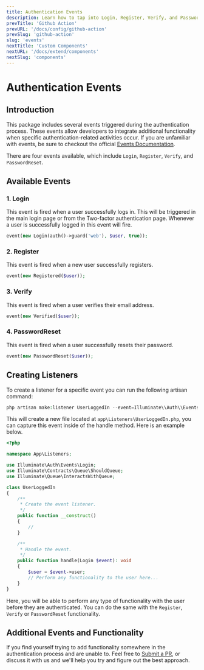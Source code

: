 ```yaml
---
title: Authentication Events
description: Learn how to tap into Login, Register, Verify, and PasswordReset events to customize and enhance your user authentication experience
prevTitle: 'Github Action'
prevURL: '/docs/config/github-action'
prevSlug: 'github-action'
slug: 'events'
nextTitle: 'Custom Components'
nextURL: '/docs/extend/components'
nextSlug: 'components'
---
```



# Authentication Events

## Introduction

This package includes several events triggered during the authentication process. These events allow developers to integrate additional functionality when specific authentication-related activities occur.  If you are unfamiliar with events, be sure to checkout the official <a href="https://laravel.com/docs/11.x/events" target="_blank">Events Documentation</a>.

There are four events available, which include `Login`, `Register`, `Verify`, and `PasswordReset`.

## Available Events

### 1. Login

This event is fired when a user successfully logs in. This will be triggered in the main login page or from the Two-factor authentication page. Whenever a user is successfully logged in this event will fire.

```php
event(new Login(auth()->guard('web'), $user, true));
```

### 2. Register

This event is fired when a new user successfully registers.

```php
event(new Registered($user));
```

### 3. Verify

This event is fired when a user verifies their email address.

```php
event(new Verified($user));
```

### 4. PasswordReset

This event is fired when a user successfully resets their password.

```php
event(new PasswordReset($user));
```

## Creating Listeners

To create a listener for a specific event you can run the following artisan command:

```php
php artisan make:listener UserLoggedIn --event=Illuminate\\Auth\\Events\\Login
```

This will create a new file located at `app\Listeners\UserLoggedIn.php`, you can capture this event inside of the handle method. Here is an example below.

```php
<?php

namespace App\Listeners;

use Illuminate\Auth\Events\Login;
use Illuminate\Contracts\Queue\ShouldQueue;
use Illuminate\Queue\InteractsWithQueue;

class UserLoggedIn
{
    /**
     * Create the event listener.
     */
    public function __construct()
    {
        //
    }

    /**
     * Handle the event.
     */
    public function handle(Login $event): void
    {
        $user = $event->user;
        // Perform any functionality to the user here...
    }
}
```

Here, you will be able to perform any type of functionality with the user before they are authenticated. You can do the same with the `Register`, `Verify` or `PasswordReset` functionality.

## Additional Events and Functionality

If you find yourself trying to add functionality somewhere in the authentication process and are unable to. Feel free to [Submit a PR](https://github.com/thedevdojo/auth/compare), or discuss it with us and we'll help you try and figure out the best approach.